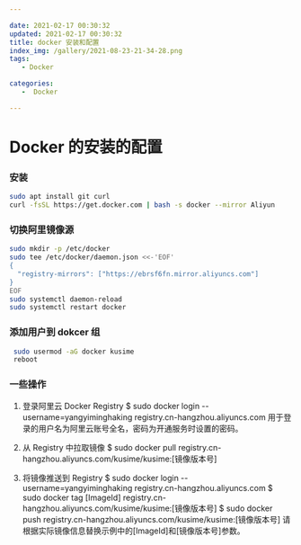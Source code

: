 ```yaml
---

date: 2021-02-17 00:30:32
updated: 2021-02-17 00:30:32
title: docker 安装和配置
index_img: /gallery/2021-08-23-21-34-28.png
tags: 
   - Docker

categories:
   -  Docker

---
```



# Docker 的安装的配置

### 安装

```bash
sudo apt install git curl
curl -fsSL https://get.docker.com | bash -s docker --mirror Aliyun
```

### 切换阿里镜像源

```bash
sudo mkdir -p /etc/docker
sudo tee /etc/docker/daemon.json <<-'EOF'
{
  "registry-mirrors": ["https://ebrsf6fn.mirror.aliyuncs.com"]
}
EOF
sudo systemctl daemon-reload
sudo systemctl restart docker
```

### 添加用户到 dokcer 组

```bash
 sudo usermod -aG docker kusime
 reboot
```

### 一些操作

1. 登录阿里云 Docker Registry
   $ sudo docker login --username=yangyiminghaking registry.cn-hangzhou.aliyuncs.com
   用于登录的用户名为阿里云账号全名，密码为开通服务时设置的密码。

2. 从 Registry 中拉取镜像
   $ sudo docker pull registry.cn-hangzhou.aliyuncs.com/kusime/kusime:[镜像版本号]
3. 将镜像推送到 Registry
   $ sudo docker login --username=yangyiminghaking registry.cn-hangzhou.aliyuncs.com
   $ sudo docker tag [ImageId] registry.cn-hangzhou.aliyuncs.com/kusime/kusime:[镜像版本号]
   $ sudo docker push registry.cn-hangzhou.aliyuncs.com/kusime/kusime:[镜像版本号]
   请根据实际镜像信息替换示例中的[ImageId]和[镜像版本号]参数。
